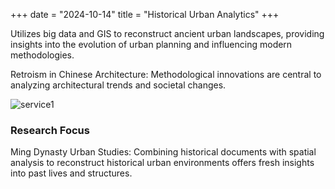+++
date = "2024-10-14"
title = "Historical Urban Analytics"
+++

Utilizes big data and GIS to reconstruct ancient urban landscapes, providing insights into the evolution of urban planning and influencing modern methodologies.


<!--more-->

Retroism in Chinese Architecture: Methodological innovations are central to analyzing architectural trends and societal changes.

![service1](../images/pic4.jpg)

### Research Focus 

Ming Dynasty Urban Studies: Combining historical documents with spatial analysis to reconstruct historical urban environments offers fresh insights into past lives and structures.